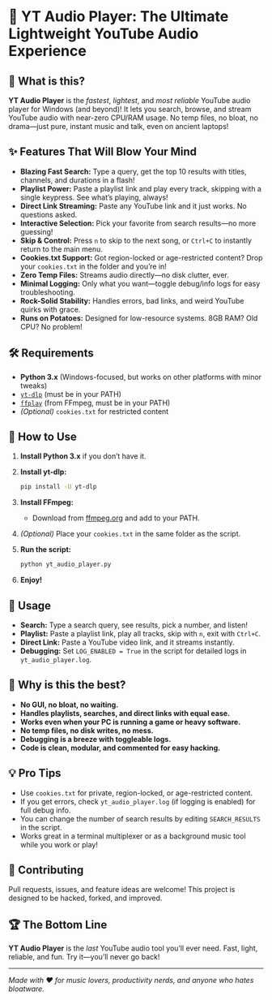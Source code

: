 # 🎵 YT Audio Player: The Ultimate Lightweight YouTube Audio Experience

## 🚀 What is this?

**YT Audio Player** is the *fastest*, *lightest*, and *most reliable* YouTube audio player for Windows (and beyond)! It lets you search, browse, and stream YouTube audio with near-zero CPU/RAM usage. No temp files, no bloat, no drama—just pure, instant music and talk, even on ancient laptops!

## ✨ Features That Will Blow Your Mind

- **Blazing Fast Search:** Type a query, get the top 10 results with titles, channels, and durations in a flash!
- **Playlist Power:** Paste a playlist link and play every track, skipping with a single keypress. See what’s playing, always!
- **Direct Link Streaming:** Paste any YouTube link and it just works. No questions asked.
- **Interactive Selection:** Pick your favorite from search results—no more guessing!
- **Skip & Control:** Press `n` to skip to the next song, or `Ctrl+C` to instantly return to the main menu.
- **Cookies.txt Support:** Got region-locked or age-restricted content? Drop your `cookies.txt` in the folder and you’re in!
- **Zero Temp Files:** Streams audio directly—no disk clutter, ever.
- **Minimal Logging:** Only what you want—toggle debug/info logs for easy troubleshooting.
- **Rock-Solid Stability:** Handles errors, bad links, and weird YouTube quirks with grace.
- **Runs on Potatoes:** Designed for low-resource systems. 8GB RAM? Old CPU? No problem!

## 🛠️ Requirements

- **Python 3.x** (Windows-focused, but works on other platforms with minor tweaks)
- [`yt-dlp`](https://github.com/yt-dlp/yt-dlp) (must be in your PATH)
- [`ffplay`](https://ffmpeg.org/ffplay.html) (from FFmpeg, must be in your PATH)
- *(Optional)* `cookies.txt` for restricted content

## 🏁 How to Use

1. **Install Python 3.x** if you don’t have it.
2. **Install yt-dlp:**

   ```sh
   pip install -U yt-dlp
   ```

3. **Install FFmpeg:**
   - Download from [ffmpeg.org](https://ffmpeg.org/download.html) and add to your PATH.
4. *(Optional)* Place your `cookies.txt` in the same folder as the script.
5. **Run the script:**

   ```sh
   python yt_audio_player.py
   ```

6. **Enjoy!**

## 🎹 Usage

- **Search:** Type a search query, see results, pick a number, and listen!
- **Playlist:** Paste a playlist link, play all tracks, skip with `n`, exit with `Ctrl+C`.
- **Direct Link:** Paste a YouTube video link, and it streams instantly.
- **Debugging:** Set `LOG_ENABLED = True` in the script for detailed logs in `yt_audio_player.log`.

## 🧠 Why is this the best?

- **No GUI, no bloat, no waiting.**
- **Handles playlists, searches, and direct links with equal ease.**
- **Works even when your PC is running a game or heavy software.**
- **No temp files, no disk writes, no mess.**
- **Debugging is a breeze with toggleable logs.**
- **Code is clean, modular, and commented for easy hacking.**

## 💡 Pro Tips

- Use `cookies.txt` for private, region-locked, or age-restricted content.
- If you get errors, check `yt_audio_player.log` (if logging is enabled) for full debug info.
- You can change the number of search results by editing `SEARCH_RESULTS` in the script.
- Works great in a terminal multiplexer or as a background music tool while you work or play!

## 🦾 Contributing

Pull requests, issues, and feature ideas are welcome! This project is designed to be hacked, forked, and improved.

## 🏆 The Bottom Line

**YT Audio Player** is the *last* YouTube audio tool you’ll ever need. Fast, light, reliable, and fun. Try it—you’ll never go back!

---

*Made with ❤️ for music lovers, productivity nerds, and anyone who hates bloatware.*

